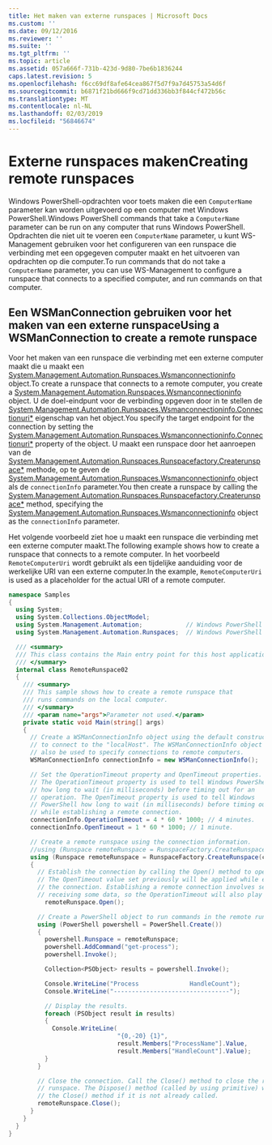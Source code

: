 ```yaml
---
title: Het maken van externe runspaces | Microsoft Docs
ms.custom: ''
ms.date: 09/12/2016
ms.reviewer: ''
ms.suite: ''
ms.tgt_pltfrm: ''
ms.topic: article
ms.assetid: 057a666f-731b-423d-9d80-7be6b1836244
caps.latest.revision: 5
ms.openlocfilehash: f6cc69df8afe64cea867f5d7f9a7d45753a54d6f
ms.sourcegitcommit: b6871f21bd666f9cd71dd336bb3f844cf472b56c
ms.translationtype: MT
ms.contentlocale: nl-NL
ms.lasthandoff: 02/03/2019
ms.locfileid: "56846674"
---
```

# <a name="creating-remote-runspaces"></a><span data-ttu-id="7956e-102">Externe runspaces maken</span><span class="sxs-lookup"><span data-stu-id="7956e-102">Creating remote runspaces</span></span>

<span data-ttu-id="7956e-103">Windows PowerShell-opdrachten voor toets maken die een `ComputerName` parameter kan worden uitgevoerd op een computer met Windows PowerShell.</span><span class="sxs-lookup"><span data-stu-id="7956e-103">Windows PowerShell commands that take a `ComputerName` parameter can be run on any computer that runs Windows PowerShell.</span></span> <span data-ttu-id="7956e-104">Opdrachten die niet uit te voeren een `ComputerName` parameter, u kunt WS-Management gebruiken voor het configureren van een runspace die verbinding met een opgegeven computer maakt en het uitvoeren van opdrachten op die computer.</span><span class="sxs-lookup"><span data-stu-id="7956e-104">To run commands that do not take a `ComputerName` parameter, you can use WS-Management to configure a runspace that connects to a specified computer, and run commands on that computer.</span></span>

## <a name="using-a-wsmanconnection-to-create-a-remote-runspace"></a><span data-ttu-id="7956e-105">Een WSManConnection gebruiken voor het maken van een externe runspace</span><span class="sxs-lookup"><span data-stu-id="7956e-105">Using a WSManConnection to create a remote runspace</span></span>

 <span data-ttu-id="7956e-106">Voor het maken van een runspace die verbinding met een externe computer maakt die u maakt een [System.Management.Automation.Runspaces.Wsmanconnectioninfo](/dotnet/api/System.Management.Automation.Runspaces.WSManConnectionInfo) object.</span><span class="sxs-lookup"><span data-stu-id="7956e-106">To create a runspace that connects to a remote computer, you create a [System.Management.Automation.Runspaces.Wsmanconnectioninfo](/dotnet/api/System.Management.Automation.Runspaces.WSManConnectionInfo) object.</span></span> <span data-ttu-id="7956e-107">U de doel-eindpunt voor de verbinding opgeven door in te stellen de [System.Management.Automation.Runspaces.Wsmanconnectioninfo.Connectionuri\*](/dotnet/api/System.Management.Automation.Runspaces.WSManConnectionInfo.ConnectionUri) eigenschap van het object.</span><span class="sxs-lookup"><span data-stu-id="7956e-107">You specify the target endpoint for the connection by setting the [System.Management.Automation.Runspaces.Wsmanconnectioninfo.Connectionuri\*](/dotnet/api/System.Management.Automation.Runspaces.WSManConnectionInfo.ConnectionUri) property of the object.</span></span> <span data-ttu-id="7956e-108">U maakt een runspace door het aanroepen van de [System.Management.Automation.Runspaces.Runspacefactory.Createrunspace\*](/dotnet/api/System.Management.Automation.Runspaces.RunspaceFactory.CreateRunspace) methode, op te geven de [System.Management.Automation.Runspaces.Wsmanconnectioninfo ](/dotnet/api/System.Management.Automation.Runspaces.WSManConnectionInfo) object als de `connectionInfo` parameter.</span><span class="sxs-lookup"><span data-stu-id="7956e-108">You then create a runspace by calling the [System.Management.Automation.Runspaces.Runspacefactory.Createrunspace\*](/dotnet/api/System.Management.Automation.Runspaces.RunspaceFactory.CreateRunspace) method, specifying the [System.Management.Automation.Runspaces.Wsmanconnectioninfo](/dotnet/api/System.Management.Automation.Runspaces.WSManConnectionInfo) object as the `connectionInfo` parameter.</span></span>

 <span data-ttu-id="7956e-109">Het volgende voorbeeld ziet hoe u maakt een runspace die verbinding met een externe computer maakt.</span><span class="sxs-lookup"><span data-stu-id="7956e-109">The following example shows how to create a runspace that connects to a remote computer.</span></span> <span data-ttu-id="7956e-110">In het voorbeeld `RemoteComputerUri` wordt gebruikt als een tijdelijke aanduiding voor de werkelijke URI van een externe computer.</span><span class="sxs-lookup"><span data-stu-id="7956e-110">In the example, `RemoteComputerUri` is used as a placeholder for the actual URI of a remote computer.</span></span>

```csharp
namespace Samples
{
  using System;
  using System.Collections.ObjectModel;
  using System.Management.Automation;            // Windows PowerShell namespace.
  using System.Management.Automation.Runspaces;  // Windows PowerShell namespace.

  /// <summary>
  /// This class contains the Main entry point for this host application.
  /// </summary>
  internal class RemoteRunspace02
  {
    /// <summary>
    /// This sample shows how to create a remote runspace that
    /// runs commands on the local computer.
    /// </summary>
    /// <param name="args">Parameter not used.</param>
    private static void Main(string[] args)
    {
      // Create a WSManConnectionInfo object using the default constructor
      // to connect to the "localHost". The WSManConnectionInfo object can
      // also be used to specify connections to remote computers.
      WSManConnectionInfo connectionInfo = new WSManConnectionInfo();

      // Set the OperationTimeout property and OpenTimeout properties.
      // The OperationTimeout property is used to tell Windows PowerShell
      // how long to wait (in milliseconds) before timing out for an
      // operation. The OpenTimeout property is used to tell Windows
      // PowerShell how long to wait (in milliseconds) before timing out
      // while establishing a remote connection.
      connectionInfo.OperationTimeout = 4 * 60 * 1000; // 4 minutes.
      connectionInfo.OpenTimeout = 1 * 60 * 1000; // 1 minute.

      // Create a remote runspace using the connection information.
      //using (Runspace remoteRunspace = RunspaceFactory.CreateRunspace())
      using (Runspace remoteRunspace = RunspaceFactory.CreateRunspace(connectionInfo))
      {
        // Establish the connection by calling the Open() method to open the runspace.
        // The OpenTimeout value set previously will be applied while establishing
        // the connection. Establishing a remote connection involves sending and
        // receiving some data, so the OperationTimeout will also play a role in this process.
          remoteRunspace.Open();

        // Create a PowerShell object to run commands in the remote runspace.
        using (PowerShell powershell = PowerShell.Create())
        {
          powershell.Runspace = remoteRunspace;
          powershell.AddCommand("get-process");
          powershell.Invoke();

          Collection<PSObject> results = powershell.Invoke();

          Console.WriteLine("Process              HandleCount");
          Console.WriteLine("--------------------------------");

          // Display the results.
          foreach (PSObject result in results)
          {
            Console.WriteLine(
                              "{0,-20} {1}",
                              result.Members["ProcessName"].Value,
                              result.Members["HandleCount"].Value);
          }
        }

        // Close the connection. Call the Close() method to close the remote
        // runspace. The Dispose() method (called by using primitive) will call
        // the Close() method if it is not already called.
        remoteRunspace.Close();
      }
    }
  }
}
```
